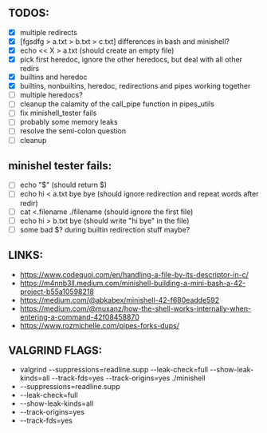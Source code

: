 ## TODOS:

- [x] multiple redirects
- [x] [fgsdfg > a.txt > b.txt > c.txt] differences in bash and minishell?
- [x] echo << X > a.txt (should create an empty file)
- [x] pick first heredoc, ignore the other heredocs, but deal with all other redirs
- [x] builtins and heredoc
- [x] builtins, nonbuiltins, heredoc, redirections and pipes working together
- [ ] multiple heredocs?
- [ ] cleanup the calamity of the call_pipe function in pipes_utils
- [ ] fix minishell_tester fails
- [ ] probably some memory leaks
- [ ] resolve the semi-colon question
- [ ] cleanup

## minishel tester fails:

- [ ] echo "$" (should return $)
- [ ] echo hi < a.txt bye bye (should ignore redirection and repeat words after redir)
- [ ] cat <.filename ./filename (should ignore the first file)
- [ ] echo hi > b.txt bye (should write "hi bye" in the file)
- [ ] some bad $? during builtin redirection stuff maybe?

## LINKS:
- https://www.codequoi.com/en/handling-a-file-by-its-descriptor-in-c/
- https://m4nnb3ll.medium.com/minishell-building-a-mini-bash-a-42-project-b55a10598218
- https://medium.com/@abkabex/minishell-42-f680eadde592
- https://medium.com/@muxanz/how-the-shell-works-internally-when-entering-a-command-42f08458870
- https://www.rozmichelle.com/pipes-forks-dups/

## VALGRIND FLAGS:
- valgrind --suppressions=readline.supp --leak-check=full --show-leak-kinds=all --track-fds=yes --track-origins=yes ./minishell
- --suppressions=readline.supp
- --leak-check=full
- --show-leak-kinds=all
- --track-origins=yes
- --track-fds=yes
